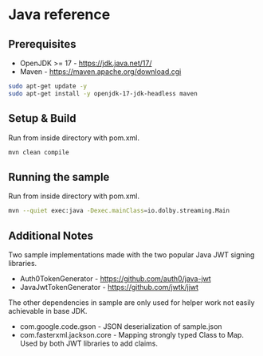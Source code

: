 # Java reference

## Prerequisites

* OpenJDK >= 17 - <https://jdk.java.net/17/>
* Maven - <https://maven.apache.org/download.cgi>

```bash
sudo apt-get update -y
sudo apt-get install -y openjdk-17-jdk-headless maven
```

## Setup & Build

Run from inside directory with pom.xml.

```bash
mvn clean compile
```

## Running the sample

Run from inside directory with pom.xml.

```bash
mvn --quiet exec:java -Dexec.mainClass=io.dolby.streaming.Main
```

## Additional Notes

Two sample implementations made with the two popular Java JWT signing libraries.

* Auth0TokenGenerator - <https://github.com/auth0/java-jwt>
* JavaJwtTokenGenerator - <https://github.com/jwtk/jjwt>

The other dependencies in sample are only used for helper work not easily achievable in base JDK.

* com.google.code.gson - JSON deserialization of sample.json
* com.fasterxml.jackson.core - Mapping strongly typed Class to Map. Used by both JWT libraries to add claims.
